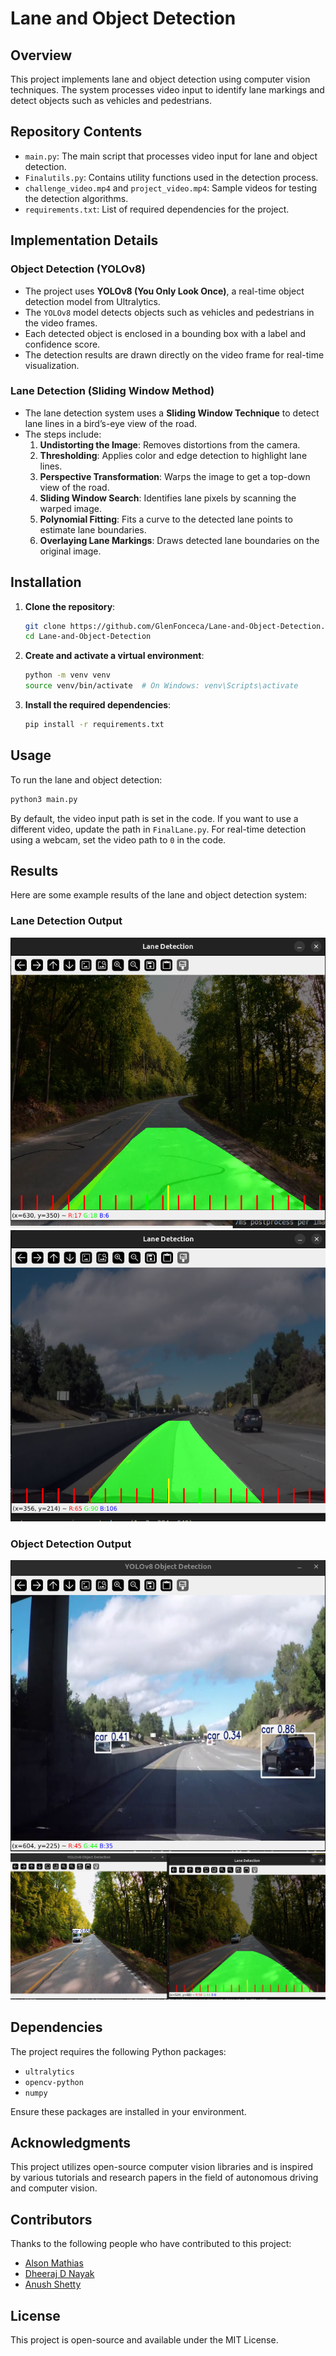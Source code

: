# Lane and Object Detection

## Overview

This project implements lane and object detection using computer vision techniques. The system processes video input to identify lane markings and detect objects such as vehicles and pedestrians.

## Repository Contents

- `main.py`: The main script that processes video input for lane and object detection.
- `Finalutils.py`: Contains utility functions used in the detection process.
- `challenge_video.mp4` and `project_video.mp4`: Sample videos for testing the detection algorithms.
- `requirements.txt`: List of required dependencies for the project.

## Implementation Details

### Object Detection (YOLOv8)
- The project uses **YOLOv8 (You Only Look Once)**, a real-time object detection model from Ultralytics.
- The `YOLOv8` model detects objects such as vehicles and pedestrians in the video frames.
- Each detected object is enclosed in a bounding box with a label and confidence score.
- The detection results are drawn directly on the video frame for real-time visualization.

### Lane Detection (Sliding Window Method)
- The lane detection system uses a **Sliding Window Technique** to detect lane lines in a bird’s-eye view of the road.
- The steps include:
  1. **Undistorting the Image**: Removes distortions from the camera.
  2. **Thresholding**: Applies color and edge detection to highlight lane lines.
  3. **Perspective Transformation**: Warps the image to get a top-down view of the road.
  4. **Sliding Window Search**: Identifies lane pixels by scanning the warped image.
  5. **Polynomial Fitting**: Fits a curve to the detected lane points to estimate lane boundaries.
  6. **Overlaying Lane Markings**: Draws detected lane boundaries on the original image.


## Installation

1. **Clone the repository**:

   ```bash
   git clone https://github.com/GlenFonceca/Lane-and-Object-Detection.git
   cd Lane-and-Object-Detection
   ```

2. **Create and activate a virtual environment**:

   ```bash
   python -m venv venv
   source venv/bin/activate  # On Windows: venv\Scripts\activate
   ```

3. **Install the required dependencies**:

   ```bash
   pip install -r requirements.txt
   ```

## Usage

To run the lane and object detection:

```bash
python3 main.py
```

By default, the video input path is set in the code. If you want to use a different video, update the path in `FinalLane.py`. For real-time detection using a webcam, set the video path to `0` in the code.

## Results

Here are some example results of the lane and object detection system:

### Lane Detection Output
![Lane Detection](results/lane_detection1.png)
![Lane Detection](results/lane_Detection2.png)

### Object Detection Output
![Object Detection](results/cars_detection.png)
![Object Detection](results/lane_and_object_combined.png)

## Dependencies

The project requires the following Python packages:

- `ultralytics`
- `opencv-python`
- `numpy`

Ensure these packages are installed in your environment.

## Acknowledgments

This project utilizes open-source computer vision libraries and is inspired by various tutorials and research papers in the field of autonomous driving and computer vision.

## Contributors

Thanks to the following people who have contributed to this project:

- [Alson Mathias](https://github.com/alsonmathias) 
- [Dheeraj D Nayak](https://github.com/dheerajnayakk) 
- [Anush Shetty](https://github.com/anushshetty20)

## License

This project is open-source and available under the MIT License.

